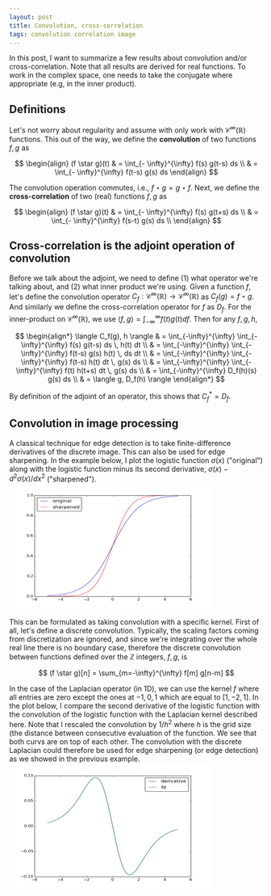 ```yaml
---
layout: post
title: Convolution, cross-correlation
tags: convolution correlation image
---
```


In this post, I want to summarize a few results about convolution and/or
cross-correlation. Note that all results are derived for real functions. To work
in the complex space, one needs to take the conjugate where appropriate (e.g, in
the inner product).

## Definitions

Let's not worry about regularity and assume with only work with
$\mathcal{C}^\infty(\mathbb{R})$ 
functions. This out of the way, we define the
**convolution** of two functions $f,g$ as

$$ \begin{align}
(f \star g)(t) & = \int_{- \infty}^{\infty} f(s) g(t-s) ds \\
& = \int_{- \infty}^{\infty} f(t-s) g(s) ds 
\end{align} $$

The convolution operation commutes, i.e., $f \star g = g \star f$.
Next, we define the **cross-correlation** of two (real) functions $f,g$ as

$$ \begin{align}
(f \star g)(t) & = \int_{- \infty}^{\infty} f(s) g(t+s) ds \\
& = \int_{- \infty}^{\infty} f(s-t) g(s) ds \\
\end{align} $$

## Cross-correlation is the adjoint operation of convolution

Before we talk about the adjoint, we need to define (1) what operator we're
talking about, and (2) what inner product we're using. Given a function $f$,
let's define the convolution operator $C_f: \mathcal{C}^\infty(\mathbb{R})
\rightarrow \mathcal{C}^\infty(\mathbb{R})$ as $C_f(g) = f \star g$.
And similarly we define the cross-correlation operator for $f$ as $D_f$.
For the inner-product on $\mathcal{C}^\infty(\mathbb{R})$, we use $\langle f, g
\rangle = \int_{-\infty}^{\infty} f(t) g(t) df$. Then for any $f,g,h$,

$$ \begin{align*}
\langle C_f(g), h \rangle 
&  = \int_{-\infty}^{\infty} \int_{-\infty}^{\infty} f(s) g(t-s) ds \, h(t) dt \\
& = \int_{-\infty}^{\infty} \int_{-\infty}^{\infty} f(t-s) g(s) h(t) \, ds dt \\
& = \int_{-\infty}^{\infty} \int_{-\infty}^{\infty} f(t-s) h(t) dt \, g(s) ds \\
& = \int_{-\infty}^{\infty} \int_{-\infty}^{\infty} f(t) h(t+s) dt \, g(s) ds \\
& = \int_{-\infty}^{\infty} D_f(h)(s) g(s) ds \\
& = \langle g, D_f(h) \rangle
\end{align*} $$

By definition of the adjoint of an operator, this shows that $C_f^* = D_f$.


## Convolution in image processing

A classical technique for edge detection is to take finite-difference derivatives 
of the discrete image. 
This can also be used for edge sharpening.
In the example below, I plot the logistic function
$\sigma(x)$ ("original") 
along with the logistic function minus its second derivative, $\sigma(x) -
d^2 \sigma(x)/dx^2$ ("sharpened").
<img src="/code/2018-11-26/laplacian.png" alt="logistic" height="250" width="400"/>

This can be formulated as taking convolution with a
specific kernel.
First of all, let's define a discrete convolution. Typically, the scaling
factors coming from discretization are ignored, and since we're integrating over
the whole real line there is no boundary case, therefore the discrete
convolution between functions defined over the $\mathbb{Z}$ integers, $f,g$, is

$$ (f \star g)[n] = \sum_{m=-\infty}^{\infty} f[m] g[n-m] $$

In the case of the Laplacian operator (in 1D), we can use the kernel $f$ where
all entries are zero except the ones at ${-1,0,1}$ which are equal to $[1, -2,
1]$. In the plot below, I compare the second derivative of the logistic function
with the convolution of the logistic function with the Laplacian kernel
described here. Note that I rescaled the convolution by $1/h^2$ where $h$ is the
grid size (the distance between consecutive evaluation of the function. We see
that both curvs are on top of each other. The convolution with the discrete
Laplacian could therefore
be used for edge sharpening (or edge detection) as we showed in the previous
example.
<img src="/code/2018-11-26/fd.png" alt="logistic" height="250" width="400"/>
